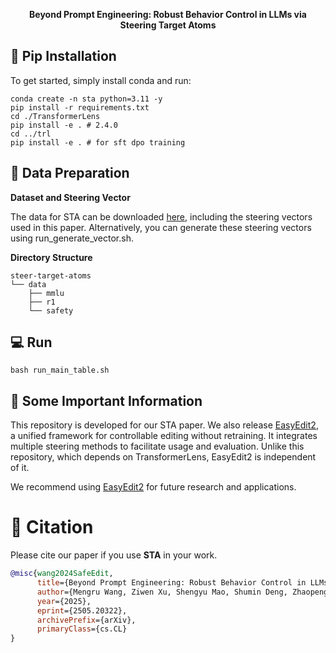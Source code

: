 <div align="center">

**Beyond Prompt Engineering: Robust Behavior Control in LLMs via Steering Target Atoms**

<!-- ![](https://img.shields.io/badge/version-v0.0.1-blue)
[![License: MIT](https://img.shields.io/badge/License-MIT-green.svg)](https://opensource.org/licenses/MIT)
![](https://img.shields.io/badge/PRs-Welcome-red) -->

</div>


## 🔧 Pip Installation

To get started, simply install conda and run:

```shell
conda create -n sta python=3.11 -y
pip install -r requirements.txt
cd ./TransformerLens
pip install -e . # 2.4.0
cd ../trl
pip install -e . # for sft dpo training
```


## 📂 Data Preparation

**Dataset and Steering Vector**

The data for STA can be downloaded [here](https://huggingface.co/datasets/mengru/data_for_STA), including the steering vectors used in this paper. Alternatively, you can generate these steering vectors using run_generate_vector.sh.


**Directory Structure**

```
steer-target-atoms
└── data
    ├── mmlu
    ├── r1
    └── safety
```

## 💻 Run
```shell
bash run_main_table.sh
```

## 🌟 Some Important Information

This repository is developed for our STA paper. We also release [EasyEdit2](https://github.com/zjunlp/EasyEdit/blob/main/README_2.md), a unified framework for controllable editing without retraining. It integrates multiple steering methods to facilitate usage and evaluation.
Unlike this repository, which depends on TransformerLens, EasyEdit2 is independent of it.

We recommend using [EasyEdit2](https://github.com/zjunlp/EasyEdit/blob/main/README_2.md) for future research and applications.

# 📖 Citation

Please cite our paper if you use **STA** in your work.

```bibtex
@misc{wang2024SafeEdit,
      title={Beyond Prompt Engineering: Robust Behavior Control in LLMs via Steering Target Atoms}, 
      author={Mengru Wang, Ziwen Xu, Shengyu Mao, Shumin Deng, Zhaopeng Tu, Huajun Chen, Ningyu Zhang},
      year={2025},
      eprint={2505.20322},
      archivePrefix={arXiv},
      primaryClass={cs.CL}
}
```
